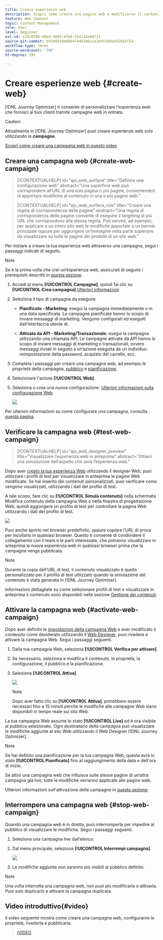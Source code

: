 ```yaml
---
title: Creare esperienze web
description: Scopri come creare una pagina web e modificarne il contenuto in Journey Optimizer
feature: Web Channel
topic: Content Management
role: User
level: Beginner
exl-id: e28c038b-49ed-4685-bfe6-514116eb0711
source-git-commit: b9208544b08b474db386cce3d4fab0a4429a5f54
workflow-type: tm+mt
source-wordcount: '747'
ht-degree: 19%

---
```


# Creare esperienze web {#create-web}

[!DNL Journey Optimizer] ti consente di personalizzare l&#39;esperienza web che fornisci ai tuoi clienti tramite campagne web in entrata.

>[!CAUTION]
>
>Attualmente in [!DNL Journey Optimizer] puoi creare esperienze web solo utilizzando le **campagne**.

[Scopri come creare una campagna web in questo video](#video)

## Creare una campagna web {#create-web-campaign}

>[!CONTEXTUALHELP]
>id="ajo_web_surface"
>title="Definire una configurazione web"
>abstract="Una superficie web può corrispondere all’URL di una sola pagina o più pagine, consentendoti di apportare modifiche al contenuto in una o più pagine web."

>[!CONTEXTUALHELP]
>id="ajo_web_surface_rule"
>title="Creare una regola di corrispondenza delle pagine"
>abstract="Una regola di corrispondenza delle pagine consente di eseguire il targeting di più URL che corrispondono alla stessa regola. Può servire, ad esempio, per applicare a un intero sito web le modifiche apportate a un banner principale oppure per aggiungere un’immagine nella parte superiore da visualizzare su tutte le pagine dei prodotti di un sito web."

Per iniziare a creare la tua esperienza web attraverso una campagna, segui i passaggi indicati di seguito.

>[!NOTE]
>
>Se è la prima volta che crei un’esperienza web, assicurati di seguire i prerequisiti descritti in [questa sezione](web-prerequisites.md).

1. Accedi al menu **[!UICONTROL Campagne]**, quindi fai clic su **[!UICONTROL Crea campagna]**.[Ulteriori informazioni](../campaigns/create-campaign.md)


1. Seleziona il tipo di campagna da eseguire

   * **Pianificato - Marketing**: esegui la campagna immediatamente o in una data specificata. Le campagne pianificate hanno lo scopo di inviare messaggi di marketing. Vengono configurati ed eseguiti dall’interfaccia utente di.

   * **Attivato da API - Marketing/Transazionale**: esegui la campagna utilizzando una chiamata API. Le campagne attivate da API hanno lo scopo di inviare messaggi di marketing o transazionali, ovvero messaggi inviati in seguito a un’azione eseguita da un individuo: reimpostazione della password, acquisto del carrello, ecc.

1. Completa i passaggi per creare una campagna web, ad esempio le proprietà della campagna, [pubblico](../audience/about-audiences.md) e [pianificazione](../campaigns/create-campaign.md#schedule).

1. Selezionare l&#39;azione **[!UICONTROL Web]**.

1. Seleziona o crea una nuova configurazione. [Ulteriori informazioni sulla configurazione Web](web-configuration.md)

   ![](assets/web-campaign-steps.png)

Per ulteriori informazioni su come configurare una campagna, consulta [questa pagina](../campaigns/get-started-with-campaigns.md).

## Verificare la campagna web {#test-web-campaign}

>[!CONTEXTUALHELP]
>id="ajo_web_designer_preview"
>title="Visualizzare l’esperienza web in anteprima"
>abstract="Ottieni una simulazione dell’aspetto che avrà l’esperienza web."

Dopo aver [creato la tua esperienza Web](edit-web-content.md) utilizzando il designer Web, puoi utilizzare i profili di test per visualizzare in anteprima le pagine Web modificate. Se hai inserito dei contenuti personalizzati, puoi verificare come vengono visualizzati, utilizzando i dati del profilo di test.

A tale scopo, fare clic su **[!UICONTROL Simula contenuto]** nella schermata Modifica contenuto della campagna Web o nella finestra di progettazione Web, quindi aggiungere un profilo di test per controllare la pagina Web utilizzando i dati del profilo di test.

![](assets/web-designer-preview.png)

Puoi anche aprirlo nel browser predefinito, oppure copiare l’URL di prova per incollarlo in qualsiasi browser. Questo ti consente di condividere il collegamento con il team e le parti interessate, che potranno visualizzare in anteprima la nuova esperienza web in qualsiasi browser prima che la campagna venga pubblicata.

>[!NOTE]
>
>Durante la copia dell&#39;URL di test, il contenuto visualizzato è quello personalizzato per il profilo di test utilizzato quando la simulazione del contenuto è stata generata in [!DNL Journey Optimizer].

Informazioni dettagliate su come selezionare profili di test e visualizzare in anteprima il contenuto sono disponibili nella sezione [Gestione dei contenuti](../content-management/preview-test.md).

## Attivare la campagna web {#activate-web-campaign}

Dopo aver definito le [impostazioni della campagna Web](#configure-web-campaign) e aver modificato il contenuto come desiderato utilizzando il [Web Designer](edit-web-content.md#work-with-web-designer), puoi rivedere e attivare la campagna Web. Segui i passaggi seguenti.

<!--
>[!NOTE]
>
>You can also preview your web campaign content before activating it. [Learn more](#test-web-campaign)-->

1. Dalla tua campagna Web, seleziona **[!UICONTROL Verifica per attivare]**.

1. Se necessario, seleziona e modifica il contenuto, le proprietà, la configurazione, il pubblico e la pianificazione.

1. Seleziona **[!UICONTROL Attiva]**.

   ![](assets/web-campaign-activate.png)

   >[!NOTE]
   >
   >Dopo aver fatto clic su **[!UICONTROL Attiva]**, potrebbero essere necessari fino a 15 minuti perché le modifiche alle campagne Web siano disponibili in tempo reale sul sito Web.

La tua campagna Web assume lo stato **[!UICONTROL Live]** ed è ora visibile al pubblico selezionato. Ogni destinatario della campagna può visualizzare le modifiche aggiunte al sito Web utilizzando il Web Designer [!DNL Journey Optimizer].

>[!NOTE]
>
>Se hai definito una pianificazione per la tua campagna Web, questa avrà lo stato **[!UICONTROL Pianificato]** fino al raggiungimento della data e dell&#39;ora di inizio.
>
>Se attivi una campagna web che influisce sulle stesse pagine di un’altra campagna già live, tutte le modifiche verranno applicate alle pagine web.

Ulteriori informazioni sull&#39;attivazione delle campagne in [questa sezione](../campaigns/review-activate-campaign.md).

## Interrompere una campagna web {#stop-web-campaign}

Quando una campagna web è in diretta, puoi interromperla per impedire al pubblico di visualizzare le modifiche. Segui i passaggi seguenti.

1. Seleziona una campagna live dall’elenco.

1. Dal menu principale, seleziona **[!UICONTROL Interrompi campagna]**.

   ![](assets/web-campaign-stop.png)

1. Le modifiche aggiunte non saranno più visibili al pubblico definito.

>[!NOTE]
>
>Una volta interrotta una campagna web, non puoi più modificarla o attivarla. Puoi solo duplicarlo e attivare la campagna duplicata.

## Video introduttivo{#video}

Il video seguente mostra come creare una campagna web, configurarne le proprietà, rivederla e pubblicarla.

>[!VIDEO](https://video.tv.adobe.com/v/3418800/?quality=12&learn=on)